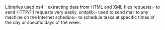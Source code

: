Libraries used 
bs4:- extracting data from HTML and XML files
requests:- to send HTTP/1.1 requests very easily.
smtplib:- used to send mail to any machine on the Internet
schedule:- to schedule tasks at specific times of the day or specific days of the week.

